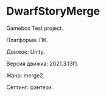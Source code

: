 # DwarfStoryMerge
Gamebox Test project.

Платформа: ПК.

Движок: Unity.

Версия движка: 2021.3.13f1.

Жанр: merge2.

Сеттинг: фэнтези.
